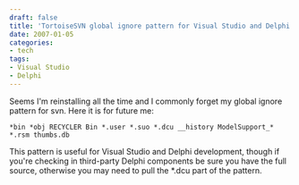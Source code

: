 ```yaml
---
draft: false
title: 'TortoiseSVN global ignore pattern for Visual Studio and Delphi'
date: 2007-01-05
categories:
- tech
tags:
- Visual Studio
- Delphi
---
```

Seems I'm reinstalling all the time and I commonly forget my global ignore pattern for svn. Here it is for future me:

```
*bin *obj RECYCLER Bin *.user *.suo *.dcu __history ModelSupport_* *.rsm thumbs.db
```

This pattern is useful for Visual Studio and Delphi development, though if you're checking in third-party Delphi components be sure you have the full source, otherwise you may need to pull the *.dcu part of the pattern.
